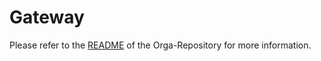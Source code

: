 # Gateway

Please refer to the [README](https://git.thm.de/microservicesss21/orga/-/blob/master/README.md) of the Orga-Repository for more information.
